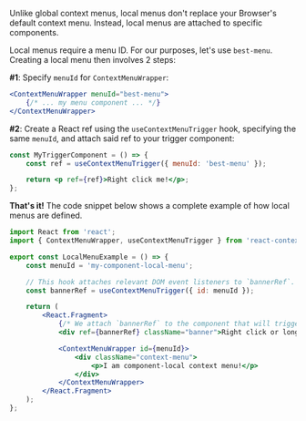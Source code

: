 Unlike global context menus, local menus don't replace your Browser's default context menu. Instead, local menus
are attached to specific components.

Local menus require a menu ID. For our purposes, let's use `best-menu`. Creating a local menu then involves 2 steps:

**#1**: Specify `menuId` for `ContextMenuWrapper`:
```jsx
<ContextMenuWrapper menuId="best-menu">
    {/* ... my menu component ... */}
</ContextMenuWrapper>
```

**#2**: Create a React ref using the `useContextMenuTrigger` hook, specifying the same `menuId`, and attach said ref to
your trigger component:
```jsx
const MyTriggerComponent = () => {
    const ref = useContextMenuTrigger({ menuId: 'best-menu' });

    return <p ref={ref}>Right click me!</p>;
};
```

**That's it!** The code snippet below shows a complete example of how local menus are defined.

```jsx
import React from 'react';
import { ContextMenuWrapper, useContextMenuTrigger } from 'react-context-menu-wrapper';

export const LocalMenuExample = () => {
    const menuId = 'my-component-local-menu';

    // This hook attaches relevant DOM event listeners to `bannerRef`.
    const bannerRef = useContextMenuTrigger({ id: menuId });

    return (
        <React.Fragment>
            {/* We attach `bannerRef` to the component that will trigger the context menu: */}
            <div ref={bannerRef} className="banner">Right click or long-press this box</div>

            <ContextMenuWrapper id={menuId}>
                <div className="context-menu">
                    <p>I am component-local context menu!</p>
                </div>
            </ContextMenuWrapper>
        </React.Fragment>
    );
};
```

```js { "componentPath": "../components/BasicLocalMenu.js" }
```
